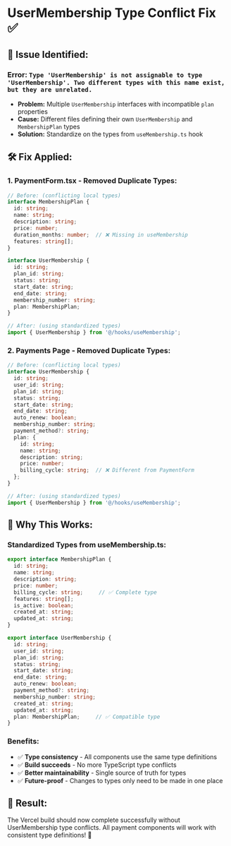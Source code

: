 # UserMembership Type Conflict Fix ✅

## 🔧 **Issue Identified:**

### **Error:** `Type 'UserMembership' is not assignable to type 'UserMembership'. Two different types with this name exist, but they are unrelated.`
- **Problem:** Multiple `UserMembership` interfaces with incompatible `plan` properties
- **Cause:** Different files defining their own `UserMembership` and `MembershipPlan` types
- **Solution:** Standardize on the types from `useMembership.ts` hook

## 🛠️ **Fix Applied:**

### **1. PaymentForm.tsx - Removed Duplicate Types:**
```typescript
// Before: (conflicting local types)
interface MembershipPlan {
  id: string;
  name: string;
  description: string;
  price: number;
  duration_months: number;  // ❌ Missing in useMembership
  features: string[];
}

interface UserMembership {
  id: string;
  plan_id: string;
  status: string;
  start_date: string;
  end_date: string;
  membership_number: string;
  plan: MembershipPlan;
}

// After: (using standardized types)
import { UserMembership } from '@/hooks/useMembership';
```

### **2. Payments Page - Removed Duplicate Types:**
```typescript
// Before: (conflicting local types)
interface UserMembership {
  id: string;
  user_id: string;
  plan_id: string;
  status: string;
  start_date: string;
  end_date: string;
  auto_renew: boolean;
  membership_number: string;
  payment_method?: string;
  plan: {
    id: string;
    name: string;
    description: string;
    price: number;
    billing_cycle: string;  // ❌ Different from PaymentForm
  };
}

// After: (using standardized types)
import { UserMembership } from '@/hooks/useMembership';
```

## 🎯 **Why This Works:**

### **Standardized Types from useMembership.ts:**
```typescript
export interface MembershipPlan {
  id: string;
  name: string;
  description: string;
  price: number;
  billing_cycle: string;     // ✅ Complete type
  features: string[];
  is_active: boolean;
  created_at: string;
  updated_at: string;
}

export interface UserMembership {
  id: string;
  user_id: string;
  plan_id: string;
  status: string;
  start_date: string;
  end_date: string;
  auto_renew: boolean;
  payment_method?: string;
  membership_number: string;
  created_at: string;
  updated_at: string;
  plan: MembershipPlan;     // ✅ Compatible type
}
```

### **Benefits:**
- ✅ **Type consistency** - All components use the same type definitions
- ✅ **Build succeeds** - No more TypeScript type conflicts
- ✅ **Better maintainability** - Single source of truth for types
- ✅ **Future-proof** - Changes to types only need to be made in one place

## 🚀 **Result:**

The Vercel build should now complete successfully without UserMembership type conflicts. All payment components will work with consistent type definitions! 🎉

